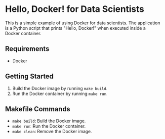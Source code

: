 # Hello, Docker! for Data Scientists

This is a simple example of using Docker for data scientists. The application is a Python script that prints "Hello, Docker!" when executed inside a Docker container.

## Requirements

- Docker

## Getting Started

1. Build the Docker image by running `make build`.
2. Run the Docker container by running `make run`.

## Makefile Commands

- `make build`: Build the Docker image.
- `make run`: Run the Docker container.
- `make clean`: Remove the Docker image.
